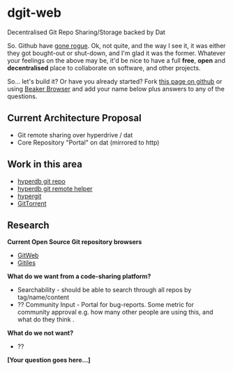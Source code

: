 # dgit-web
Decentralised Git Repo Sharing/Storage backed by Dat 

So. Github have [gone rogue](https://blogs.microsoft.com/blog/2018/06/04/microsoft-github-empowering-developers/). Ok, not quite, and the way I see it, it was either they got bought-out or shut-down, and I'm glad it was the former. Whatever your feelings on the above may be, it'd be nice to have a full **free**, **open** and **decentralised** place to collaborate on software, and other projects.

So... let's build it? Or have you already started? Fork [this page on github](https://github.com/alexmorley/dgit-web) or using [Beaker Browser](https://beakerbrowser.com/) and add your name below plus answers to any of the questions.


## Current Architecture Proposal
- Git remote sharing over hyperdrive / dat
- Core Repository "Portal" on dat (mirrored to http)

## Work in this area
- [hyperdb git repo](https://github.com/noffle/hyperdb-git-repo)
- [hyperdb git remote helper](https://github.com/noffle/git-remote-hypergit)
- [hypergit](https://github.com/noffle/hypergit)
- [GitTorrent](https://github.com/cjb/GitTorrent)

## Research

**Current Open Source Git repository browsers**
- [GitWeb](https://git.kernel.org/pub/scm/git/git.git/tree/gitweb)
- [Gitiles](https://github.com/google/gitiles)

**What do we want from a code-sharing platform?**
- Searchability - should be able to search through all repos by tag/name/content
- ?? Community Input - Portal for bug-reports. Some metric for community approval e.g. how many other people are using this, and what do they think .

**What do we not want?**
- ??



**[Your question goes here...]**

